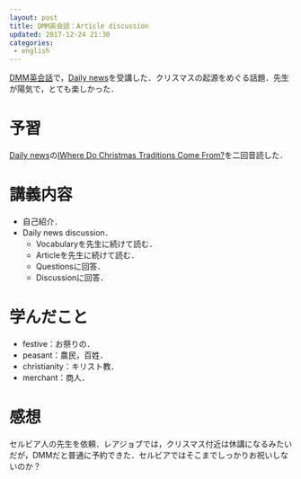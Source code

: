 ```yaml
---
layout: post
title: DMM英会話：Article discussion
updated: 2017-12-24 21:30
categories:
 - english
---
```


[DMM英会話](http://eikaiwa.dmm.com/)で，[Daily news](https://app.eikaiwa.dmm.com/daily-news)を受講した．クリスマスの起源をめぐる話題．先生が陽気で，とても楽しかった．

# 予習

[Daily news](https://app.eikaiwa.dmm.com/daily-news)の[IWhere Do Christmas Traditions Come From?](https://app.eikaiwa.dmm.com/daily-news/article/where-do-christmas-traditions-come-from/CWZQ7trnEeerlo-E-v-yyA)を二回音読した．

# 講義内容

* 自己紹介．
* Daily news discussion．
  * Vocabularyを先生に続けて読む．
  * Articleを先生に続けて読む．
  * Questionsに回答．
  * Discussionに回答．

# 学んだこと

* festive：お祭りの．
* peasant：農民，百姓．
* christianity：キリスト教．
* merchant：商人．

# 感想

セルビア人の先生を依頼．レアジョブでは，クリスマス付近は休講になるみたいだが，DMMだと普通に予約できた．セルビアではそこまでしっかりお祝いしないのか？
